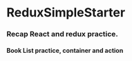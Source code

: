 # ReduxSimpleStarter

### Recap React and redux practice.

#### Book List practice, container and action